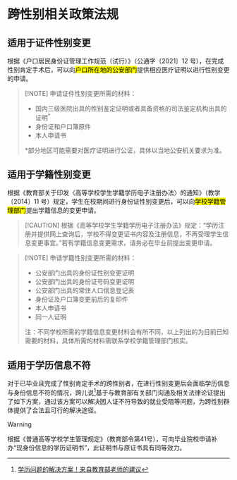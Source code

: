 # 跨性别相关政策法规

## 适用于证件性别变更

根据《户口居民身份证管理工作规范（试行）》（公通字〔2021〕12 号），在完成性别肯定手术后，可以向<mark>户口所在地的公安部门</mark>提供相应医疗证明以进行性别变更的申请。

> [!NOTE] 申请证件性别变更所需的材料：
> * 国内三级医院出具的性别鉴定证明或者具备资格的司法鉴定机构出具的证明<sup>*</sup>
> * 身份证和户口簿原件
> * 本人申请书
> 
> *部分地区可能需要对医疗证明进行公证，具体以当地公安机关要求为准。

## 适用于学籍性别变更

根据《教育部关于印发〈高等学校学生学籍学历电子注册办法〉的通知》（教学〔2014〕11 号）规定，学生在校期间进行身份证性别变更后，可以向<mark>学校学籍管理部门</mark>提出学籍信息的变更申请。

> [!CAUTION] 根据《高等学校学生学籍学历电子注册办法》规定：“学历注册并提供网上查询后，学校不得变更证书内容及注册信息，不再受理学生信息变更事宜。”若有学籍信息变更需求，请务必在毕业前提出变更申请。

> [!NOTE] 申请学籍性别变更所需的材料：
> * 公安部门出具的身份证性别变更证明
> * 公安部门出具的身份证号码变更证明
> * 公安部门出具的常住人口信息登记表
> * 身份证及户口簿变更前后的复印件
> * 本人申请书
> * 同一人证明
> 
> 注：不同学校所需的学籍信息变更材料会有所不同，以上列出的为目前已知需要的材料，具体所需的材料需联系学校学籍管理部门核实。

## 适用于学历信息不符

对于已毕业且完成了性别肯定手术的跨性别者，在进行性别变更后会面临学历信息与身份信息不符的情况，跨儿说[^1]基于与教育部有关部门沟通及相关法律论证提出了如下方案，通过该方案可以解决因人证不符导致的就业受阻等问题，为跨性别群体提供了合法且可行的解决途径。

> [!WARNING] 
根据《普通高等学校学生管理规定》（教育部令第41号），可向毕业院校申请补办“现身份信息的学历证明书”，此证明书与原证书具有同等效力。

[^1]: [学历问题的解决方案！来自教育部老师的建议](https://mp.weixin.qq.com/s/az-_g7OaPCGkwj59UlNCtQ)
